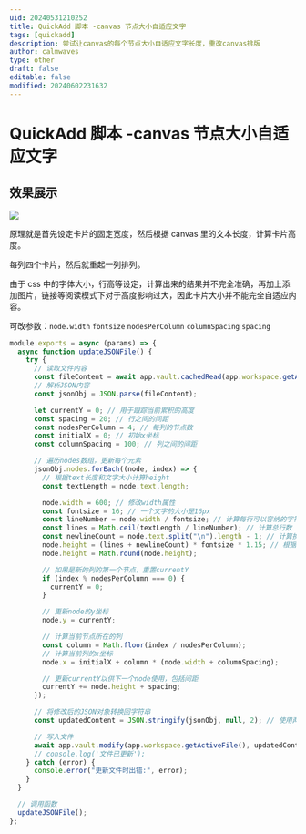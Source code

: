 ```yaml
---
uid: 20240531210252
title: QuickAdd 脚本 -canvas 节点大小自适应文字
tags: [quickadd]
description: 尝试让canvas的每个节点大小自适应文字长度，重改canvas排版
author: calmwaves
type: other
draft: false
editable: false
modified: 20240602231632
---
```


# QuickAdd 脚本 -canvas 节点大小自适应文字

## 效果展示

![](https://cdn.pkmer.cn/images/PixPin_2024-05-31_21-15-55.gif!pkmer)

原理就是首先设定卡片的固定宽度，然后根据 canvas 里的文本长度，计算卡片高度。

每列四个卡片，然后就重起一列排列。

由于 css 中的字体大小，行高等设定，计算出来的结果并不完全准确，再加上添加图片，链接等阅读模式下对于高度影响过大，因此卡片大小并不能完全自适应内容。

可改参数：`node.width` `fontsize` `nodesPerColumn` `columnSpacing` `spacing`

```js
module.exports = async (params) => {
  async function updateJSONFile() {
    try {
      // 读取文件内容
      const fileContent = await app.vault.cachedRead(app.workspace.getActiveFile());
      // 解析JSON内容
      const jsonObj = JSON.parse(fileContent);

      let currentY = 0; // 用于跟踪当前累积的高度
      const spacing = 20; // 行之间的间距
      const nodesPerColumn = 4; // 每列的节点数
      const initialX = 0; // 初始x坐标
      const columnSpacing = 100; // 列之间的间距

      // 遍历nodes数组，更新每个元素
      jsonObj.nodes.forEach((node, index) => {
        // 根据text长度和文字大小计算height
        const textLength = node.text.length;

        node.width = 600; // 修改width属性
        const fontsize = 16; // 一个文字的大小是16px
        const lineNumber = node.width / fontsize; // 计算每行可以容纳的字符数
        const lines = Math.ceil(textLength / lineNumber); // 计算总行数
        const newlineCount = node.text.split("\n").length - 1; // 计算换行符的数量
        node.height = (lines + newlineCount) * fontsize * 1.15; // 根据总行数和换行符数量计算height
        node.height = Math.round(node.height);

        // 如果是新的列的第一个节点，重置currentY
        if (index % nodesPerColumn === 0) {
          currentY = 0;
        }

        // 更新node的y坐标
        node.y = currentY;

        // 计算当前节点所在的列
        const column = Math.floor(index / nodesPerColumn);
        // 计算当前列的x坐标
        node.x = initialX + column * (node.width + columnSpacing);

        // 更新currentY以供下一个node使用，包括间距
        currentY += node.height + spacing;
      });

      // 将修改后的JSON对象转换回字符串
      const updatedContent = JSON.stringify(jsonObj, null, 2); // 使用两个空格缩进

      // 写入文件
      await app.vault.modify(app.workspace.getActiveFile(), updatedContent);
      // console.log('文件已更新');
    } catch (error) {
      console.error("更新文件时出错:", error);
    }
  }

  // 调用函数
  updateJSONFile();
};

```